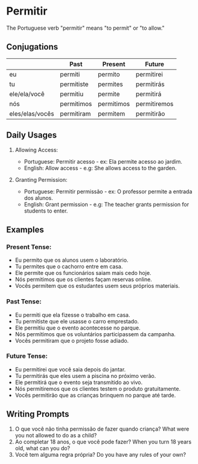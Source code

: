 # Permitir

The Portuguese verb "permitir" means "to permit" or "to allow."

## Conjugations

|                 | Past       | Present    | Future       |
| --------------- | ---------- | ---------- | ------------ |
| eu              | permiti    | permito    | permitirei   |
| tu              | permitiste | permites   | permitirás   |
| ele/ela/você    | permitiu   | permite    | permitirá    |
| nós             | permitimos | permitimos | permitiremos |
| eles/elas/vocês | permitiram | permitem   | permitirão   |

## Daily Usages

1. Allowing Access:

   - Portuguese: Permitir acesso - ex: Ela permite acesso ao jardim.
   - English: Allow access - e.g: She allows access to the garden.

2. Granting Permission:

   - Portuguese: Permitir permissão - ex: O professor permite a entrada dos alunos.
   - English: Grant permission - e.g: The teacher grants permission for students to enter.

## Examples

### Present Tense:

- Eu permito que os alunos usem o laboratório.
- Tu permites que o cachorro entre em casa.
- Ele permite que os funcionários saiam mais cedo hoje.
- Nós permitimos que os clientes façam reservas online.
- Vocês permitem que os estudantes usem seus próprios materiais.

### Past Tense:

- Eu permiti que ela fizesse o trabalho em casa.
- Tu permitiste que ele usasse o carro emprestado.
- Ele permitiu que o evento acontecesse no parque.
- Nós permitimos que os voluntários participassem da campanha.
- Vocês permitiram que o projeto fosse adiado.

### Future Tense:

- Eu permitirei que você saia depois do jantar.
- Tu permitirás que eles usem a piscina no próximo verão.
- Ele permitirá que o evento seja transmitido ao vivo.
- Nós permitiremos que os clientes testem o produto gratuitamente.
- Vocês permitirão que as crianças brinquem no parque até tarde.

## Writing Prompts

1. O que você não tinha permissão de fazer quando criança? What were you not allowed to do as a child?
2. Ao completar 18 anos, o que você pode fazer? When you turn 18 years old, what can you do?
3. Você tem alguma regra própria? Do you have any rules of your own?

